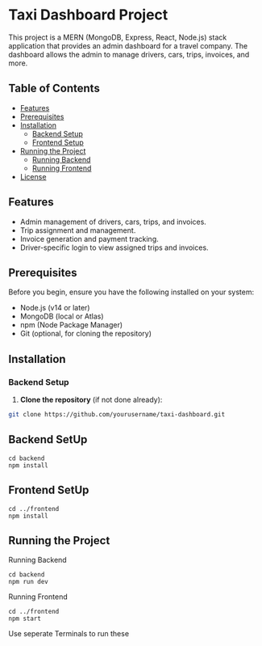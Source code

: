 # Taxi Dashboard Project

This project is a MERN (MongoDB, Express, React, Node.js) stack application that provides an admin dashboard for a travel company. The dashboard allows the admin to manage drivers, cars, trips, invoices, and more.

## Table of Contents

- [Features](#features)
- [Prerequisites](#prerequisites)
- [Installation](#installation)
  - [Backend Setup](#backend-setup)
  - [Frontend Setup](#frontend-setup)
- [Running the Project](#running-the-project)
  - [Running Backend](#running-backend)
  - [Running Frontend](#running-frontend)
- [License](#license)

## Features

- Admin management of drivers, cars, trips, and invoices.
- Trip assignment and management.
- Invoice generation and payment tracking.
- Driver-specific login to view assigned trips and invoices.

## Prerequisites

Before you begin, ensure you have the following installed on your system:

- Node.js (v14 or later)
- MongoDB (local or Atlas)
- npm (Node Package Manager)
- Git (optional, for cloning the repository)

## Installation

### Backend Setup

1. **Clone the repository** (if not done already):

```bash
git clone https://github.com/yourusername/taxi-dashboard.git
```

## Backend SetUp

```
cd backend
npm install

```
## Frontend SetUp
```
cd ../frontend
npm install
```

## Running the Project
Running Backend
```
cd backend
npm run dev
```
Running Frontend
```
cd ../frontend
npm start
```
Use seperate Terminals to run these
